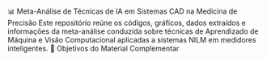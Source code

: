 📊 Meta-Análise de Técnicas de IA em Sistemas CAD na Medicina de Precisão
Este repositório reúne os códigos, gráficos, dados extraídos e informações da meta-análise conduzida sobre técnicas de Aprendizado de Máquina e Visão Computacional aplicadas a sistemas NILM em medidores inteligentes.
📌 Objetivos do Material Complementar
